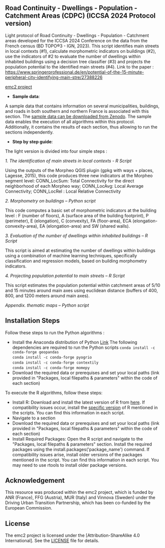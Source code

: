 ## Road Continuity - Dwellings - Population - Catchment Areas (CDPC) (ICCSA 2024 Protocol version)
Light protocol of Road Continuity - Dwellings - Population - Catchment areas developed for the ICCSA 2024 Conference on the data from the French census (BD TOPO®3 - IGN, 2023). This script identifies main streets in local contexts (#1), calculate morphometric indicators on buildings (#2), use the indicators of #2 to evaluate the number of dwellings within inhabited buildings using a decision tree classifier (#3) and projects the population potential to the identified main streets (#4). Link to the paper : https://www.springerprofessional.de/en/potential-of-the-15-minute-peripheral-city-identifying-main-stre/27388226 

[emc2 project](https://emc2-dut.org/)  

- **Sample data**:

A sample data that contains information on several municipalities, buildings, and roads in both southern and northern France is associated with this section. The [sample data can be downloaded from Zenodo](https://zenodo.org/records/10946415). The sample data enables the execution of all algorithms within this protocol. Additionally, it contains the results of each section, thus allowing to run the sections independently. 

- **Step by step guide**:

The light version is divided into four simple steps :
  
  *1. The identification of main streets in local contexts - R Script*
  
  Using the outputs of the Morpheo QGIS plugin (gpkg with ways + places, Lagesse, 2015), this code produces three new indicators at the Morpheo segment level: CONN_LocSum: Total Connectivity for the direct neighborhood of each Morpheo way; CONN_LocAvg: Local Average Connectivity; CONN_LocRel : Local Relative Connectivity
  
  *2. Morphometry on buildings – Python script*
  
This code computes a basic set of morphometric indicators at the building level : F (number of floors), A (surface area of the building footprint), P (perimeter), E (elongation), C (convexity), FA (floor-area), ECA (elongation-convexity-area), EA (elongation-area) and SW (shared walls).
  
  *3. Evaluation of the number of dwellings within inhabited buildings – R Script*

This script is aimed at estimating the number of dwellings within buildings using a combination of machine learning techniques, specifically classification and regression models, based on building morphometry indicators.
  
  *4. Projecting population potential to main streets – R Script*

This script estimates the population potential within catchment areas of 5/10 and 15 minutes around main axes using euclidean distance (buffers of 400, 800, and 1200 meters around main axes). 
  
  *Appendix. thematic maps – Python script*

## Installation Steps

Follow these steps to run the Python algorithms :
- Install the Anaconda distribution of Python [Link](https://www.anaconda.com/download)
The following dependencies are required to run the Python scripts
      `conda install -c conda-forge geopandas`    
      `conda install -c conda-forge pyogrio`    
      `conda install -c conda-forge contextily`   
      `conda install -c conda-forge momepy`
- Download the required data or prerequises and set your local paths (link provided in "Packages, local filepaths & parameters" within the code of each section)

To execute the R algorithms, follow these steps:
- Install R: Download and install the latest version of R from [here](https://cran.r-project.org/bin/windows/base/). If compatibility issues occur, install the [specific version](https://cran.r-project.org/bin/windows/base/old/) of R mentioned in the scripts. You can find this information in each script.
- Navigate to a section
- Download the required data or prerequises and set your local paths (link provided in "Packages, local filepaths & parameters" within the code of each section)
- Install Required Packages: Open the R script and navigate to the "Packages, local filepaths & parameters" section. Install the required packages using the install.packages('package_name') command. If compatibility issues arise, install older versions of the packages mentioned in the script. You can find this information in each script. You may need to use rtools to install older package versions.

## Acknowledgement 
This resource was produced within the emc2 project, which is funded by ANR (France), FFG (Austria), MUR (Italy) and Vinnova (Sweden) under the Driving Urban Transition Partnership, which has been co-funded by the European Commission.

## License
The emc2 project is licensed under the [Attribution-ShareAlike 4.0 International]. See the [LICENSE](https://github.com/perezjoan/CDPC---ICCSA-2024-Protocol?tab=CC-BY-SA-4.0-1-ov-file) file for details.

